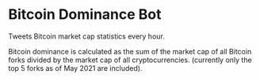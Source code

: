 # Bitcoin Dominance Bot

Tweets Bitcoin market cap statistics every hour.

Bitcoin dominance is calculated as the sum of the market cap of all Bitcoin forks divided by the market cap of all cryptocurrencies. (currently only the top 5 forks as of May 2021 are included).

